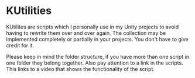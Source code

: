 # KUtilities
KUtilites are scripts which I personally use in my Unity projects to avoid having to rewrite them over and over again. The collection may be implemented completely or partially in your projects. You don't have to give credit for it. 

Please keep in mind the folder structure, if you have more than one script in one folder they belong together. Also pay attention to a link in the scripts. This links to a video that shows the functionality of the script.

